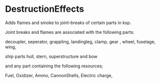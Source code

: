 # DestructionEffects
Adds flames and smoke to joint-breaks of certain parts in ksp.

Joint breaks and flames are associated with the following parts:

decoupler,
seperator,
grappling,
landingleg,
clamp,
gear ,
wheel,
fuselage,
wing,

 ship parts hull, stern, superstructure and bow

and any part containing the following resources;

Fuel,
Oxidizer,
Ammo,
CannonShells,
Electric charge,

